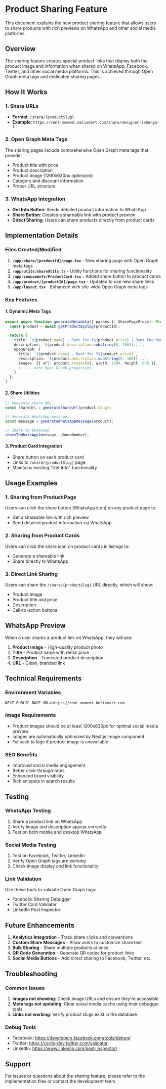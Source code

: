 # Product Sharing Feature

This document explains the new product sharing feature that allows users to share products with rich previews on WhatsApp and other social media platforms.

## Overview

The sharing feature creates special product links that display both the product image and information when shared on WhatsApp, Facebook, Twitter, and other social media platforms. This is achieved through Open Graph meta tags and dedicated sharing pages.

## How It Works

### 1. Share URLs
- **Format**: `/share/{productSlug}`
- **Example**: `https://rent-moment.belivmart.com/share/designer-lehenga-1`

### 2. Open Graph Meta Tags
The sharing pages include comprehensive Open Graph meta tags that provide:
- Product title with price
- Product description
- Product image (1200x630px optimized)
- Category and discount information
- Proper URL structure

### 3. WhatsApp Integration
- **Get Info Button**: Sends detailed product information to WhatsApp
- **Share Button**: Creates a shareable link with product preview
- **Direct Sharing**: Users can share products directly from product cards

## Implementation Details

### Files Created/Modified

1. **`/app/share/[productId]/page.tsx`** - New sharing page with Open Graph meta tags
2. **`/app/utils/shareUtils.ts`** - Utility functions for sharing functionality
3. **`/app/components/ProductCard.tsx`** - Added share button to product cards
4. **`/app/product/[productId]/page.tsx`** - Updated to use new share links
5. **`/app/layout.tsx`** - Enhanced with site-wide Open Graph meta tags

### Key Features

#### 1. Dynamic Meta Tags
```typescript
export async function generateMetadata({ params }: SharePageProps): Promise<Metadata> {
  const product = await getProductBySlug(productId);
  
  return {
    title: `${product.name} - Rent for ₹${product.price} | Rent the Moment`,
    description: `${product.description.substring(0, 160)}...`,
    openGraph: {
      title: `${product.name} - Rent for ₹${product.price}`,
      description: `${product.description.substring(0, 160)}...`,
      images: [{ url: product.images[0], width: 1200, height: 630 }],
      // ... more Open Graph properties
    }
  };
}
```

#### 2. Share Utilities
```typescript
// Generate share URL
const shareUrl = generateShareUrl(product.slug);

// Generate WhatsApp message
const message = generateWhatsAppMessage(product);

// Share to WhatsApp
shareToWhatsApp(message, phoneNumber);
```

#### 3. Product Card Integration
- Share button on each product card
- Links to `/share/{productSlug}` page
- Maintains existing "Get Info" functionality

## Usage Examples

### 1. Sharing from Product Page
Users can click the share button (WhatsApp icon) on any product page to:
- Get a shareable link with rich preview
- Send detailed product information via WhatsApp

### 2. Sharing from Product Cards
Users can click the share icon on product cards in listings to:
- Generate a shareable link
- Share directly to WhatsApp

### 3. Direct Link Sharing
Users can share the `/share/{productSlug}` URL directly, which will show:
- Product image
- Product title and price
- Description
- Call-to-action buttons

## WhatsApp Preview

When a user shares a product link on WhatsApp, they will see:
1. **Product Image** - High-quality product photo
2. **Title** - Product name with rental price
3. **Description** - Truncated product description
4. **URL** - Clean, branded link

## Technical Requirements

### Environment Variables
```env
NEXT_PUBLIC_BASE_URL=https://rent-moment.belivmart.com
```

### Image Requirements
- Product images should be at least 1200x630px for optimal social media preview
- Images are automatically optimized by Next.js Image component
- Fallback to logo if product image is unavailable

### SEO Benefits
- Improved social media engagement
- Better click-through rates
- Enhanced brand visibility
- Rich snippets in search results

## Testing

### WhatsApp Testing
1. Share a product link on WhatsApp
2. Verify image and description appear correctly
3. Test on both mobile and desktop WhatsApp

### Social Media Testing
1. Test on Facebook, Twitter, LinkedIn
2. Verify Open Graph tags are working
3. Check image display and link functionality

### Link Validation
Use these tools to validate Open Graph tags:
- Facebook Sharing Debugger
- Twitter Card Validator
- LinkedIn Post Inspector

## Future Enhancements

1. **Analytics Integration** - Track share clicks and conversions
2. **Custom Share Messages** - Allow users to customize share text
3. **Bulk Sharing** - Share multiple products at once
4. **QR Code Generation** - Generate QR codes for product links
5. **Social Media Buttons** - Add direct sharing to Facebook, Twitter, etc.

## Troubleshooting

### Common Issues

1. **Images not showing**: Check image URLs and ensure they're accessible
2. **Meta tags not updating**: Clear social media cache using their debugger tools
3. **Links not working**: Verify product slugs exist in the database

### Debug Tools
- Facebook: https://developers.facebook.com/tools/debug/
- Twitter: https://cards-dev.twitter.com/validator
- LinkedIn: https://www.linkedin.com/post-inspector/

## Support

For issues or questions about the sharing feature, please refer to the implementation files or contact the development team.

